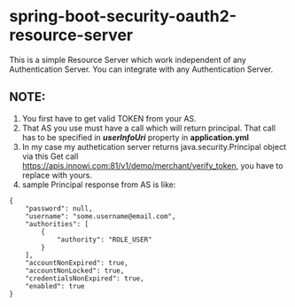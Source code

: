 # spring-boot-security-oauth2-resource-server

This is a simple Resource Server which work independent of any Authentication Server.
You can integrate with any Authentication Server.

## NOTE:
1. You first have to get valid TOKEN from your AS.
2. That AS you use must have a call which will return principal. That call has to be specified in **_userInfoUri_** property in **application.yml**
3. In my case my authetication server returns java.security.Principal object via this Get call https://apis.innowi.com:81/v1/demo/merchant/verify_token, you have to replace with yours.
4. sample Principal response from AS is like:
```
{
    "password": null,
    "username": "some.username@email.com",
    "authorities": [
        {
            "authority": "ROLE_USER"
        }
    ],
    "accountNonExpired": true,
    "accountNonLocked": true,
    "credentialsNonExpired": true,
    "enabled": true
}
```
